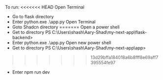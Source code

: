 To run:
<<<<<<< HEAD
Open Terminal
- Go to flask directory
- Enter python.exe .\app.py
Open Terminal
- Goto Shadcn directory
=======
Open a power shell
- Get to directory PS C:\Users\shash\Aary-Shad\my-next-app\flask-backend>
- Enter python.exe .\app.py
Open new power shell
- Get to directory PS C:\Users\shash\Aary-Shad\my-next-app\app>
>>>>>>> 13d29bffa184018a6b8fff8e69aff7395554fe97
- Enter npm run dev